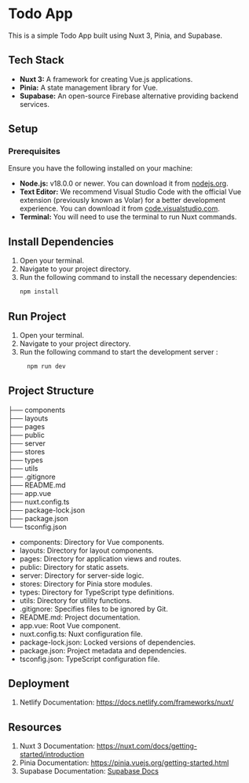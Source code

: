 # Todo App

This is a simple Todo App built using Nuxt 3, Pinia, and Supabase.

## Tech Stack
- **Nuxt 3:** A framework for creating Vue.js applications.
- **Pinia:** A state management library for Vue.
- **Supabase:** An open-source Firebase alternative providing backend services.

## Setup

### Prerequisites
Ensure you have the following installed on your machine:
- **Node.js:** v18.0.0 or newer. You can download it from [nodejs.org](https://nodejs.org/).
- **Text Editor:** We recommend Visual Studio Code with the official Vue extension (previously known as Volar) for a better development experience. You can download it from [code.visualstudio.com](https://code.visualstudio.com/).
- **Terminal:** You will need to use the terminal to run Nuxt commands.

## Install Dependencies
1. Open your terminal.
2. Navigate to your project directory.
3. Run the following command to install the necessary dependencies:
   ```sh
   npm install

## Run Project
1. Open your terminal.
2. Navigate to your project directory.
3. Run the following command to start the development server :
   ```sh
     npm run dev
## Project Structure

├── components<br/>
├── layouts<br/>
├── pages<br/>
├── public<br/>
├── server<br/>
├── stores<br/>
├── types<br/>
├── utils<br/>
├── .gitignore<br/>
├── README.md<br/>
├── app.vue<br/>
├── nuxt.config.ts<br/>
├── package-lock.json<br/>
├── package.json<br/>└── tsconfig.json<br/>

- components: Directory for Vue components.
- layouts: Directory for layout components.
- pages: Directory for application views and routes.
- public: Directory for static assets.
- server: Directory for server-side logic.
- stores: Directory for Pinia store modules.
- types: Directory for TypeScript type definitions.
- utils: Directory for utility functions.
- .gitignore: Specifies files to be ignored by Git.
- README.md: Project documentation.
- app.vue: Root Vue component.
- nuxt.config.ts: Nuxt configuration file.
- package-lock.json: Locked versions of dependencies.
- package.json: Project metadata and dependencies.
- tsconfig.json: TypeScript configuration file.

## Deployment
1. Netlify Documentation: https://docs.netlify.com/frameworks/nuxt/ 

## Resources
1. Nuxt 3 Documentation: https://nuxt.com/docs/getting-started/introduction
2. Pinia Documentation: https://pinia.vuejs.org/getting-started.html
3. Supabase Documentation: [Supabase Docs](https://supabase.com/docs)

